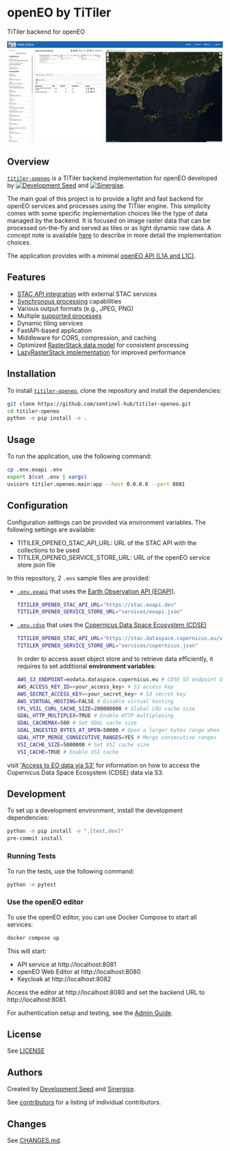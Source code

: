 # openEO by TiTiler

TiTiler backend for openEO

![TiTiler OpenEO](docs/src/img/image.png)

## Overview

[`titiler-openeo`](titiler/openeo/main.py ) is a TiTiler backend implementation for openEO developed by <a href="https://developmentseed.org/"><img alt="Development Seed" src="docs/src/img/ds-logo-hor.svg" height="25px"></a> and <a href="https://www.sinergise.com/"><img alt="Sinergise" src="docs/src/img/sinergise-logo.png" height="25px"></a>.

The main goal of this project is to provide a light and fast backend for openEO services and processes using the TiTiler engine.
This simplicity comes with some specific implementation choices like the type of data managed by the backend.
It is focused on image raster data that can be processed on-the-fly and served as tiles or as light dynamic raw data.
A concept note is available [here](https://sentinel-hub.github.io/titiler-openeo/concepts/) to describe in more detail the implementation choices.

The application provides with a minimal [openEO API (L1A and L1C)](https://openeo.org/documentation/1.0/developers/profiles/api.html#api-profiles).

## Features

- [STAC API integration](https://sentinel-hub.github.io/titiler-openeo/concepts/#collections-and-stac-integration) with external STAC services
- [Synchronous processing](https://sentinel-hub.github.io/titiler-openeo/concepts/#data-model) capabilities
- Various output formats (e.g., JPEG, PNG)
- Multiple [supported processes](https://github.com/sentinel-hub/titiler-openeo/tree/main/titiler/openeo/processes/data)
- Dynamic tiling services
- FastAPI-based application
- Middleware for CORS, compression, and caching
- Optimized [RasterStack data model](https://sentinel-hub.github.io/titiler-openeo/raster-stack/) for consistent processing
- [LazyRasterStack implementation](https://sentinel-hub.github.io/titiler-openeo/raster-stack/#lazyrasterstack) for improved performance

## Installation

To install [`titiler-openeo`](https://github.com/sentinel-hub/titiler-openeo/blob/main/titiler/openeo/main.py), clone the repository and install the dependencies:

```bash
git clone https://github.com/sentinel-hub/titiler-openeo.git
cd titiler-openeo
python -m pip install -e .
```

## Usage

To run the application, use the following command:

```bash
cp .env.eoapi .env
export $(cat .env | xargs)
uvicorn titiler.openeo.main:app --host 0.0.0.0 --port 8081
```

## Configuration

Configuration settings can be provided via environment variables. The following settings are available:

- TITILER_OPENEO_STAC_API_URL: URL of the STAC API with the collections to be used
- TITILER_OPENEO_SERVICE_STORE_URL: URL of the openEO service store json file

In this repository, 2 `.env` sample files are provided:

- [`.env.eoapi`](https://github.com/sentinel-hub/titiler-openeo/blob/main/.env.eoapi) that uses the [Earth Observation API (EOAPI)](https://eoapi.dev/).

  ```bash
  TITILER_OPENEO_STAC_API_URL="https://stac.eoapi.dev"
  TITILER_OPENEO_SERVICE_STORE_URL="services/eoapi.json"
  ```

- [`.env.cdse`](https://github.com/sentinel-hub/titiler-openeo/blob/main/.env.cdse) that uses the [Copernicus Data Space Ecosystem (CDSE)](https://dataspace.copernicus.eu/)

  ```bash
  TITILER_OPENEO_STAC_API_URL="https://stac.dataspace.copernicus.eu/v1"
  TITILER_OPENEO_SERVICE_STORE_URL="services/copernicus.json"
  ```

  In order to access asset object store and to retrieve data efficiently, it requires to set additional **environment variables**:

  ```bash
  AWS_S3_ENDPOINT=eodata.dataspace.copernicus.eu # CDSE S3 endpoint URL
  AWS_ACCESS_KEY_ID=<your_access_key> # S3 access key
  AWS_SECRET_ACCESS_KEY=<your_secret_key> # S3 secret key
  AWS_VIRTUAL_HOSTING=FALSE # Disable virtual hosting
  CPL_VSIL_CURL_CACHE_SIZE=200000000 # Global LRU cache size
  GDAL_HTTP_MULTIPLEX=TRUE # Enable HTTP multiplexing
  GDAL_CACHEMAX=500 # Set GDAL cache size
  GDAL_INGESTED_BYTES_AT_OPEN=50000 # Open a larger bytes range when reading
  GDAL_HTTP_MERGE_CONSECUTIVE_RANGES=YES # Merge consecutive ranges
  VSI_CACHE_SIZE=5000000 # Set VSI cache size
  VSI_CACHE=TRUE # Enable VSI cache
  ```

visit ['Access to EO data via S3'](https://documentation.dataspace.copernicus.eu/APIs/S3.html) for information on how to access the Copernicus Data Space Ecosystem (CDSE) data via S3.

## Development

To set up a development environment, install the development dependencies:

```bash
python -m pip install -e ".[test,dev]"
pre-commit install
```

### Running Tests

To run the tests, use the following command:

```bash
python -m pytest
```

### Use the openEO editor

To use the openEO editor, you can use Docker Compose to start all services:

```bash
docker compose up
```

This will start:
- API service at http://localhost:8081
- openEO Web Editor at http://localhost:8080
- Keycloak at http://localhost:8082

Access the editor at http://localhost:8080 and set the backend URL to http://localhost:8081.

For authentication setup and testing, see the [Admin Guide](https://sentinel-hub.github.io/titiler-openeo/admin-guide/#authentication).

## License

See [LICENSE](https://github.com/sentinel-hub/titiler-openeo/blob/main/LICENSE)

## Authors

Created by [Development Seed](<http://developmentseed.org>) and [Sinergise](https://www.sinergise.com/).

See [contributors](https://github.com/sentinel-hub/titiler-openeo/graphs/contributors) for a listing of individual contributors.

## Changes

See [CHANGES.md](https://github.com/sentinel-hub/titiler-openeo/blob/main/CHANGES.md).
